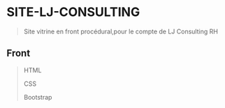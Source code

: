# SITE-LJ-CONSULTING
>Site vitrine en front procédural,pour le compte de LJ Consulting RH
## Front
>HTML
>
>CSS
>
>Bootstrap
